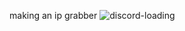 making an ip grabber
![discord-loading](https://user-images.githubusercontent.com/75431857/180822033-402734a7-f572-4858-9fb8-59b994373760.gif)
